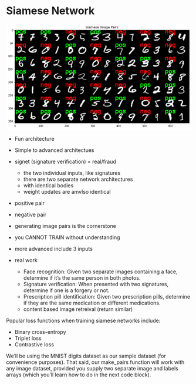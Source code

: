 # Siamese Network

![image](./siameseNet.png)

- Fun architecture
- Simple to advanced architectues
- signet (signature verification) = real/fraud
    - the two individual inputs, like signatures
    - there are two separate network architectures
    - with identical bodies
    - weight updates are amvlso identical
- positive pair
- negative pair
- generating image pairs is the cornerstone
- you CANNOT TRAIN without understanding
    
- more advanced include 3 inputs
- real work
  - Face recognition: Given two separate images containing a face, determine if it’s the same person in both photos.
  - Signature verification: When presented with two signatures, determine if one is a forgery or not.
  - Prescription pill identification: Given two prescription pills, determine if they are the same medication or different medications.
  - content based image retreival (return similar)
  
Popular loss functions when training siamese networks include:

- Binary cross-entropy
- Triplet loss
- Contrastive loss

We’ll be using the MNIST digits dataset as our sample dataset (for convenience purposes). That said, our make_pairs function will work with any image dataset, provided you supply two separate image and labels arrays (which you’ll learn how to do in the next code block).
